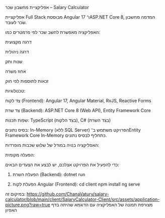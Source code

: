 
אפליקציית מחשבון שכר – Salary Calculator

אפליקציית Full Stack מבוססת Angular 17 ו־ASP.NET Core 8, המדמה מחשבון שכר לעובד.

האפליקציה מאפשרת לחשב שכר לפי פרמטרים כמו:

דרגה מקצועית

דרגה ניהולית

שנות ותק

אחוז משרה

זכאות לתוספות לפי חוק

טכנולוגיות:

צד לקוח (Frontend):
Angular 17, Angular Material, RxJS, Reactive Forms

צד שרת (Backend):
ASP.NET Core 8 (Web API), Entity Framework Core

שפות תכנות:
TypeScript (בצד הלקוח), C# (בצד השרת)

בסיס נתונים:
In-Memory (ללא SQL Server)
הפרויקט משתמש ב־Entity Framework Core In-Memory כתחליף לבסיס נתונים.


האפליקציה בנויה במודל של שלוש שכבות מופרדות:

הפעלה מקומית:

כדי להפעיל את הפרויקט אצלכם, יש לבצע את הצעדים הבאים:

1. הפעלת השרת (Backend):
dotnet run

2. הפעלת לקוח Angular (Frontend):
cd client
npm install
ng serve

במיקום זה: https://github.com/ChanaVatury/salary-calculator/blob/main/client/SalaryCalculator-Client/src/assets/application-picture.png?raw=true
מצורפת תמונה של האפליקציה עם הדוגמא שהיתה בדף האפיון


